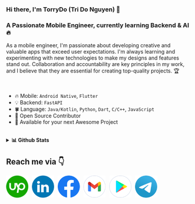 <!-- <img src="assets/gif/developer.gif" width="100%"/> -->

### Hi there, I'm TorryDo (Tri Do Nguyen) 👋

### A Passionate Mobile Engineer, currently learning Backend & AI 🔥

As a mobile engineer, I'm passionate about developing creative and valuable apps that exceed user expectations. I'm always learning and experimenting with new technologies to make my designs and features stand out. Collaboration and accountability are key principles in my work, and I believe that they are essential for creating top-quality projects. 🏆

<br>

- 🔥 Mobile: `Android Native`, `Flutter`
- 💡 Backend: `FastAPI`
- 🍀 Language: `Java/Kotlin`, `Python`, `Dart`, `C/C++`, `JavaScript`
- 🎨 Open Source Contributor
- 💌 Available for your next Awesome Project

<br>

<details>
    <summary><b>📊 Github Stats </b></summary>
    <p align="center">
        <img 
            src="https://github-readme-stats.vercel.app/api?username=torrydo&count_private=true&show_icons=true&include_all_commits=true" 
            alt="Tri Do | Stats" 
        />
    </p>

</details>


## Reach me via 👇

<div style="display: flex; justify-content: flex-start;">

  <!-- UPWORK -->
  <a href="https://www.upwork.com/freelancers/~01e2ce8a35ff551045" title="Redirect to Upwork" style="padding-right: 10px;">
    <img src="assets/logo/Upwork.png" width="60" alt="Upwork" />
  </a>

  <!-- LINKEDIN -->
  <a href="https://www.linkedin.com/in/tridonguyen/" title="Redirect to LinkedIn" style="padding-right: 10px;">
    <img src="assets/logo/LinkedIn.png" width="60" alt="LinkedIn" />
  </a>
  
  <!-- FACEBOOK -->
  <a href="https://www.facebook.com/trido392/" title="Redirect to Facebook" style="padding-right: 10px;">
    <img src="assets/logo/Facebook.png" width="60" alt="Facebook" />
  </a>

  <!-- GMAIL -->
  <a href="mailto:tridonguyen.dev@gmail.com" title="Send Email" style="padding-right: 10px;">
    <img src="assets/logo/Gmail.png" width="60" alt="Email" />
  </a>

  <!-- PLAY STORE -->
  <a href="https://play.google.com/store/apps/developer?id=Langhance" title="Redirect to Google Play" style="padding-right: 10px;">
    <img src="assets/logo/GooglePlay.png" width="60" alt="Google Play" />
  </a>

  <!-- TELEGRAM -->
  <a href="https://t.me/tridonguyen" title="Redirect to Telegram" style="padding-right: 10px;">
    <img src="assets/logo/Telegram.png" width="60" alt="Telegram" />
  </a>

</div>
